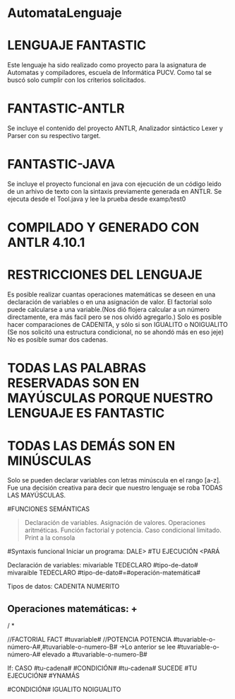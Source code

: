 # AutomataLenguaje
# LENGUAJE FANTASTIC
Este lenguaje ha sido realizado como proyecto para la asignatura de Automatas y compiladores, escuela de Informática PUCV.
Como tal se buscó solo cumplir con los criterios solicitados.
# FANTASTIC-ANTLR
Se incluye el contenido del proyecto ANTLR, Analizador sintáctico Lexer y Parser con su respectivo target.
# FANTASTIC-JAVA
Se incluye el proyecto funcional en java con ejecución de un código leido de un arhivo de texto con la sintaxis previamente generada en ANTLR. Se ejecuta desde el Tool.java y lee la prueba desde examp/test0

# COMPILADO Y GENERADO CON ANTLR 4.10.1
# RESTRICCIONES DEL LENGUAJE
Es posible realizar cuantas operaciones matemáticas se deseen en una declaración de variables o en una asignación de valor.
El factorial solo puede calcularse a una variable.(Nos dió flojera calcular a un número directamente, era más facil pero se nos olvidó agregarlo.)
Solo es posible hacer comparaciones de CADENITA, y sólo si son IGUALITO o NOIGUALITO (Se nos solicitó una estructura condicional, no se ahondó más en eso jeje)
No es posible sumar dos cadenas.

# TODAS LAS PALABRAS RESERVADAS SON EN MAYÚSCULAS PORQUE NUESTRO LENGUAJE ES FANTASTIC
# TODAS LAS DEMÁS SON EN MINÚSCULAS

Solo se pueden declarar variables con letras minúscula en el rango [a-z]. Fue una decisión creativa para decir que nuestro lenguaje se roba TODAS LAS MAYÚSCULAS.

#FUNCIONES SEMÁNTICAS
>Declaración de variables.
>Asignación de valores.
>Operaciones aritméticas.
>Función factorial y potencia.
>Caso condicional limitado.
>Print a la consola

#Syntaxis funcional
Iniciar un programa:
DALE>
#TU EJECUCIÓN
<PARÁ

Declaración de variables:
mivariable TEDECLARO #tipo-de-dato#
mivaraible TEDECLARO #tipo-de-dato#=#operación-matemática#

Tipos de datos:
CADENITA
NUMERITO

Operaciones matemáticas:
+
-
/
*

//FACTORIAL
FACT #tuvariable#
//POTENCIA
POTENCIA #tuvariable-o-número-A#,#tuvariable-o-numero-B#
->Lo anterior se lee #tuvariable-o-número-A# elevado a #tuvariable-o-numero-B#

If:
CASO #tu-cadena# #CONDICIÓN# #tu-cadena# SUCEDE
#TU EJECUCIÓN#
#YNAMÁS

#CONDICIÓN#
IGUALITO
NOIGUALITO
